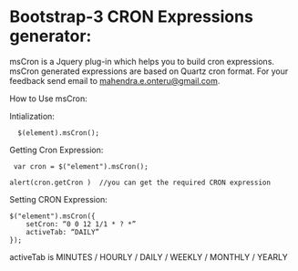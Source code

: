 # Bootstrap-3  CRON Expressions generator:

msCron is a Jquery plug-in  which helps you to build cron expressions. msCron generated expressions are based on Quartz cron format. For your feedback send email to mahendra.e.onteru@gmail.com.

How to Use msCron:

  Intialization:
  
      $(element).msCron();
      
  Getting Cron Expression:
  
     var cron = $("element").msCron();
     
    alert(cron.getCron )  //you can get the required CRON expression
    
  Setting CRON Expression:
  
    $("element").msCron({
        setCron: “0 0 12 1/1 * ? *”
        activeTab: “DAILY”
    });
    
activeTab  is MINUTES / HOURLY / DAILY / WEEKLY / MONTHLY / YEARLY 

